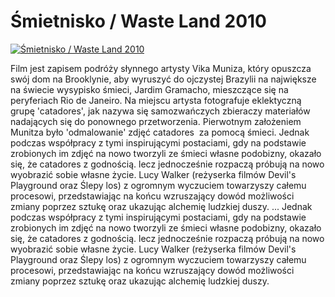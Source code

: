 Śmietnisko / Waste Land 2010 
=============
[![Śmietnisko / Waste Land 2010 ](http://vidos.pl/images/player.gif)](http://vidos.pl/mietnisko-waste-land-2010)

 Film jest zapisem podróży słynnego artysty Vika Muniza, który opuszcza swój dom na Brooklynie, aby wyruszyć do ojczystej Brazylii na największe na świecie wysypisko śmieci, Jardim Gramacho, mieszczące się na peryferiach Rio de Janeiro. Na miejscu artysta fotografuje eklektyczną grupę 'catadores', jak nazywa się samozwańczych zbieraczy materiałów nadających się do ponownego przetworzenia. Pierwotnym założeniem Munitza było 'odmalowanie' zdjęć catadores  za pomocą śmieci. Jednak podczas współpracy z tymi inspirującymi postaciami, gdy na podstawie zrobionych im zdjęć na nowo tworzyli ze śmieci własne podobizny, okazało się, że catadores z godnością. lecz jednocześnie rozpaczą próbują na nowo wyobrazić sobie własne życie. Lucy Walker (reżyserka filmów Devil's Playground oraz Ślepy los) z ogromnym wyczuciem towarzyszy całemu procesowi, przedstawiając na końcu wzruszający dowód możliwości zmiany poprzez sztukę oraz ukazując alchemię ludzkiej duszy.   ... Jednak podczas współpracy z tymi inspirującymi postaciami, gdy na podstawie zrobionych im zdjęć na nowo tworzyli ze śmieci własne podobizny, okazało się, że catadores z godnością. lecz jednocześnie rozpaczą próbują na nowo wyobrazić sobie własne życie. Lucy Walker (reżyserka filmów Devil's Playground oraz Ślepy los) z ogromnym wyczuciem towarzyszy całemu procesowi, przedstawiając na końcu wzruszający dowód możliwości zmiany poprzez sztukę oraz ukazując alchemię ludzkiej duszy.
